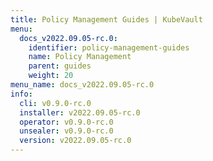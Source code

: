 ```yaml
---
title: Policy Management Guides | KubeVault
menu:
  docs_v2022.09.05-rc.0:
    identifier: policy-management-guides
    name: Policy Management
    parent: guides
    weight: 20
menu_name: docs_v2022.09.05-rc.0
info:
  cli: v0.9.0-rc.0
  installer: v2022.09.05-rc.0
  operator: v0.9.0-rc.0
  unsealer: v0.9.0-rc.0
  version: v2022.09.05-rc.0
---
```


